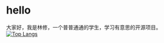 # hello
大家好，我是林修，一个普普通通的学生，学习有意思的开源项目。
[![Top Langs](https://github-readme-stats.vercel.app/api/top-langs/?username=54linxiu&layout=compact&theme=radical)](https://github.com/anuraghazra/github-readme-stats)

